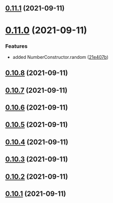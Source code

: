 ## [0.11.1](https://github.com/GiovanniCardamone/polyfull/compare/v0.11.0...v0.11.1) (2021-09-11)



# [0.11.0](https://github.com/GiovanniCardamone/polyfull/compare/v0.10.8...v0.11.0) (2021-09-11)


### Features

* added NumberConstructor.random ([21e407b](https://github.com/GiovanniCardamone/polyfull/commit/21e407b4f451ae2b00c8f54c8f16fe7b8aa731f0))



## [0.10.8](https://github.com/GiovanniCardamone/polyfull/compare/v0.10.7...v0.10.8) (2021-09-11)



## [0.10.7](https://github.com/GiovanniCardamone/polyfull/compare/v0.10.6...v0.10.7) (2021-09-11)



## [0.10.6](https://github.com/GiovanniCardamone/polyfull/compare/v0.10.5...v0.10.6) (2021-09-11)



## [0.10.5](https://github.com/GiovanniCardamone/polyfull/compare/v0.10.4...v0.10.5) (2021-09-11)



## [0.10.4](https://github.com/GiovanniCardamone/polyfull/compare/v0.10.3...v0.10.4) (2021-09-11)



## [0.10.3](https://github.com/GiovanniCardamone/polyfull/compare/v0.10.2...v0.10.3) (2021-09-11)



## [0.10.2](https://github.com/GiovanniCardamone/polyfull/compare/v0.10.1...v0.10.2) (2021-09-11)



## [0.10.1](https://github.com/GiovanniCardamone/polyfull/compare/v0.10.0...v0.10.1) (2021-09-11)



